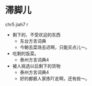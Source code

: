 # 滞脚儿
chr5 jiah7 r
+ 剩下的、不受欢迎的东西
  * 东台方言词典
  - 今朝去菜场去迟啊，只能买点儿～。
+ 吃剩的饭菜。
  * 泰州方言词典4
+ 被人挑选以后剩下的货物
  * 泰州方言词典4
  - 好的都捱人家拣吖走啊，还有些～。
